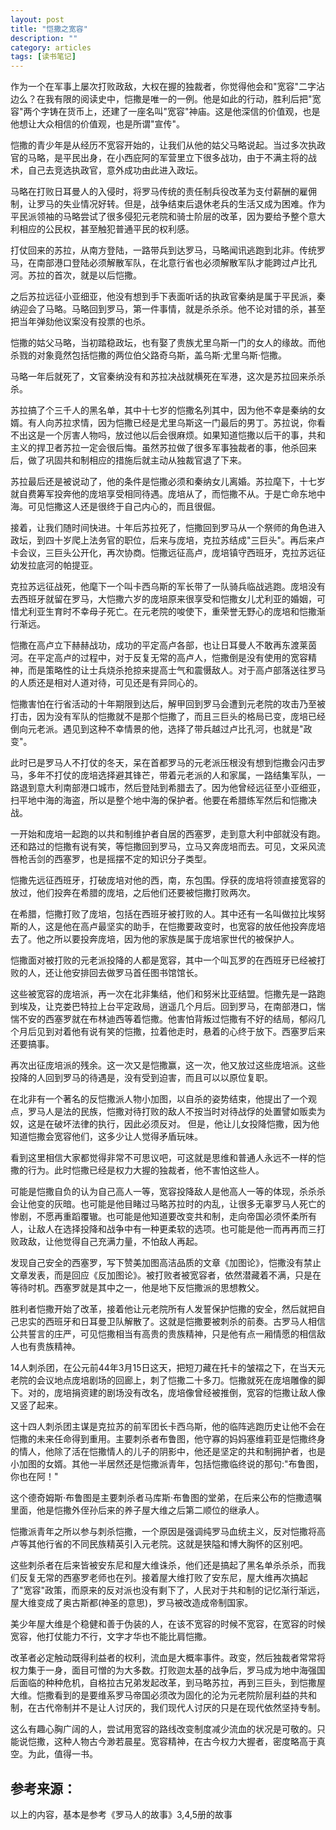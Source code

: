 ```yaml
---
layout: post
title: "恺撒之宽容"
description: ""
category: articles
tags: [读书笔记]
---
```


作为一个在军事上屡次打败政敌，大权在握的独裁者，你觉得他会和"宽容"二字沾边么？在我有限的阅读史中，恺撒是唯一的一例。他是如此的行动，胜利后把"宽容"两个字铸在货币上，还建了一座名叫"宽容"神庙。这是他深信的价值观，也是他想让大众相信的价值观，也是所谓"宣传"。

恺撒的青少年是从经历不宽容开始的，让我们从他的姑父马略说起。当过多次执政官的马略，是平民出身，在小西庇阿的军营里立下很多战功，由于不满主将的战术，自己去竞选执政官，意外成功由此进入政坛。

马略在打败日耳曼人的入侵时，将罗马传统的责任制兵役改革为支付薪酬的雇佣制，让罗马的失业情况好转。但是，战争结束后退休老兵的生活又成为困难。作为平民派领袖的马略尝试了很多侵犯元老院和骑士阶层的改革，因为要给予整个意大利相应的公民权，甚至触犯普通平民的权利感。

打仗回来的苏拉，从南方登陆，一路带兵到达罗马，马略闻讯逃跑到北非。传统罗马，在南部港口登陆必须解散军队，在北意行省也必须解散军队才能跨过卢比孔河。苏拉的首次，就是以后恺撒。

之后苏拉远征小亚细亚，他没有想到手下表面听话的执政官秦纳是属于平民派，秦纳迎会了马略。马略回到罗马，第一件事情，就是杀杀杀。他不论对错的杀，甚至把当年弹劾他议案没有投票的也杀。

恺撒的姑父马略，当初踏稳政坛，也有娶了贵族尤里乌斯一门的女人的缘故。而他杀戮的对象竟然包括恺撒的两位伯父路奇乌斯，盖乌斯·尤里乌斯·恺撒。

马略一年后就死了，文官秦纳没有和苏拉决战就横死在军港，这次是苏拉回来杀杀杀。

苏拉搞了个三千人的黑名单，其中十七岁的恺撒名列其中，因为他不幸是秦纳的女婿。有人向苏拉求情，因为恺撒已经是尤里乌斯这一门最后的男丁。苏拉说，你看不出这是一个厉害人物吗，放过他以后会很麻烦。如果知道恺撒以后干的事，共和主义的捍卫者苏拉一定会很后悔。虽然苏拉做了很多军事独裁者的事，他杀回来后，做了巩固共和制相应的措施后就主动从独裁官退了下来。

苏拉最后还是被说动了，他的条件是恺撒必须和秦纳女儿离婚。苏拉麾下，十七岁就自费筹军投奔他的庞培享受相同待遇。庞培从了，而恺撒不从。于是亡命东地中海。可见恺撒这人还是很终于自己内心的，而且很倔。

接着，让我们随时间快进。十年后苏拉死了，恺撒回到罗马从一个祭师的角色进入政坛，到四十岁爬上法务官的职位，后来与庞培，克拉苏结成"三巨头"。再后来卢卡会议，三巨头公开化，再次协商。恺撒远征高卢，庞培镇守西班牙，克拉苏远征幼发拉底河的帕提亚。

克拉苏远征战死，他麾下一个叫卡西乌斯的军长带了一队骑兵临战逃跑。庞培没有去西班牙就留在罗马，大恺撒六岁的庞培原来很享受和恺撒女儿尤利亚的婚姻，可惜尤利亚生育时不幸母子死亡。在元老院的唆使下，重荣誉无野心的庞培和恺撒渐行渐远。

恺撒在高卢立下赫赫战功，成功的平定高卢各部，也让日耳曼人不敢再东渡莱茵河。在平定高卢的过程中，对于反复无常的高卢人，恺撒倒是没有使用的宽容精神，而是策略性的让士兵烧杀抢掠来提高士气和震慑敌人。对于高卢部落送往罗马的人质还是相对人道对待，可见还是有异同心的。

恺撒害怕在行省活动的十年期限到达后，解甲回到罗马会遭到元老院的攻击乃至被打击，因为没有军队的恺撒就不是那个恺撒了，而且三巨头的格局已变，庞培已经倒向元老派。遇见到这种不幸情景的他，选择了带兵越过卢比孔河，也就是"政变"。

此时已是罗马人不打仗的冬天，呆在首都罗马的元老派压根没有想到恺撒会闪击罗马，多年不打仗的庞培选择避其锋芒，带着元老派的人和家属，一路结集军队，一路退到意大利南部港口城市，然后登陆到希腊去了。因为他曾经远征至小亚细亚，扫平地中海的海盗，所以是整个地中海的保护者。他要在希腊练军然后和恺撒决战。

一开始和庞培一起跑的以共和制维护者自居的西塞罗，走到意大利中部就没有跑。还和路过的恺撒有说有笑，等恺撒回到罗马，立马又奔庞培而去。可见，文采风流唇枪舌剑的西塞罗，也是摇摆不定的知识分子类型。

恺撒先远征西班牙，打破庞培对他的西，南，东包围。俘获的庞培将领直接宽容的放过，他们投奔在希腊的庞培，之后他们还要被恺撒打败两次。

在希腊，恺撒打败了庞培，包括在西班牙被打败的人。其中还有一名叫做拉比埃努斯的人，这是他在高卢最坚实的助手，在恺撒要政变时，也宽容的放任他投奔庞培去了。他之所以要投奔庞培，因为他的家族是属于庞培家世代的被保护人。

恺撒面对被打败的元老派投降的人都是宽容，其中一个叫瓦罗的在西班牙已经被打败的人，还让他安排回去做罗马首任图书馆馆长。

这些被宽容的庞培派，再一次在北非集结，他们和努米比亚结盟。恺撒先是一路跑到埃及，让克娄巴特拉上台平定政局，逍遥几个月后。回到罗马，在南部港口，惴惴不安的西塞罗就在布林迪西等着恺撒。他害怕背叛过恺撒有不好的结局，郁闷几个月后见到对着他有说有笑的恺撒，拉着他走时，悬着的心终于放下。西塞罗后来还要搞事。

再次出征庞培派的残余。这一次又是恺撒赢，这一次，他又放过这些庞培派。这些投降的人回到罗马的待遇是，没有受到迫害，而且可以以原位复职。

在北非有一个著名的反恺撒派人物小加图，以自杀的姿势结束，他提出了一个观点，罗马人是法的民族，恺撒对待打败的敌人不按当时对待战俘的处置譬如贩卖为奴，这是在破坏法律的执行，因此必须反对。 但是，他让儿女投降恺撒，因为他知道恺撒会宽容他们，这多少让人觉得矛盾玩味。

看到这里相信大家都觉得非常不可思议吧，可这就是思维和普通人永远不一样的恺撒的行为。此时恺撒已经是权力大握的独裁者，他不害怕这些人。

可能是恺撒自负的认为自己高人一等，宽容投降敌人是他高人一等的体现，杀杀杀会让他变的灰暗。也可能是他目睹过马略苏拉时的内乱，让很多无辜罗马人死亡的惨剧，不愿再重蹈覆辙。也可能是他知道要改变共和制，走向帝国必须怀柔所有人，让敌人在选择投降和战争中有一种更柔软的选项。也可能是他一而再再而三打败政敌，让他觉得自己充满力量，不怕敌人再起。

发现自己安全的西塞罗，写下赞美加图高洁品质的文章《加图论》，恺撒没有禁止文章发表，而是回应《反加图论》。被打败者被宽容者，依然潜藏着不满，只是在等待时机。西塞罗就是其中之一，他是地下反恺撒派的思想教父。

胜利者恺撒开始了改革，接着他让元老院所有人发誓保护恺撒的安全，然后就把自己忠实的西班牙和日耳曼卫队解散了。这就是恺撒要被刺杀的前奏。古罗马人相信公共誓言的庄严，可见恺撒相当有高贵的贵族精神，只是他有点一厢情愿的相信敌人也有贵族精神。

14人刺杀团，在公元前44年3月15日这天，把短刀藏在托卡的皱褶之下，在当天元老院的会议地点庞培剧场的回廊上，刺了恺撒二十多刀。恺撒就死在庞培雕像的脚下。对的，庞培捐资建的剧场没有改名，庞培像曾经被推倒，宽容的恺撒让敌人像又竖了起来。

这十四人刺杀团主谋是克拉苏的前军团长卡西乌斯，他的临阵逃跑历史让他不会在恺撒的未来任命得到重用。主要刺杀者布鲁图，他守寡的妈妈塞维莉亚是恺撒终身的情人，他除了活在恺撒情人的儿子的阴影中，他还是坚定的共和制拥护者，也是小加图的女婿。其他一半居然还是恺撒派青年，包括恺撒临终说的那句:"布鲁图，你也在阿！"

这个德奇姆斯·布鲁图是主要刺杀者马库斯·布鲁图的堂弟，在后来公布的恺撒遗嘱里面，他是恺撒外侄孙后来的养子屋大维之后第二顺位的继承人。

恺撒派青年之所以参与刺杀恺撒，一个原因是强调纯罗马血统主义，反对恺撒将高卢等其他行省的不同民族精英引入元老院。这就是狭隘和博大胸怀的区别吧。

这些刺杀者在后来皆被安东尼和屋大维诛杀，他们还是搞起了黑名单杀杀杀，而我们反复无常的西塞罗老师也在列。接着屋大维打败了安东尼，屋大维再次搞起了"宽容"政策，而原来的反对派也没有剩下了，人民对于共和制的记忆渐行渐远，屋大维变成了奥古斯都(神圣的意思)，罗马被改造成帝制国家。

美少年屋大维是个稳健和善于伪装的人，在该不宽容的时候不宽容，在宽容的时候宽容，他打仗能力不行，文字才华也不能比肩恺撒。

改革者必定触动既得利益者的权利，流血是大概率事件。政变，然后独裁者常常将权力集于一身，面目可憎的为大多数。打败迦太基的战争后，罗马成为地中海强国后面临的种种危机，自格拉古兄弟发起改革，到马略苏拉，再到三巨头，到恺撒屋大维。恺撒看到的是要维系罗马帝国必须改为固化的沦为元老院阶层利益的共和制，在古代帝制并不是让人讨厌的，我们现代人讨厌的只是在现代依然坚持专制。

这么有趣心胸广阔的人，尝试用宽容的路线改变制度减少流血的状况是可敬的。只能说恺撒，这种人物古今渺若晨星。宽容精神，在古今权力大握者，密度略高于真空。为此，值得一书。

参考来源：
--------
以上的内容，基本是参考《罗马人的故事》3,4,5册的故事
